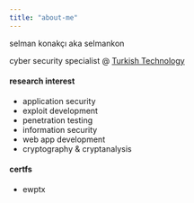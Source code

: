 ```yaml
---
title: "about-me"
---
```


selman konakçı aka selmankon

cyber security specialist @ [Turkish Technology](https://www.turkishtechnology.com)

#### research interest

* application security
* exploit development
* penetration testing
* information security
* web app development
* cryptography & cryptanalysis

#### certfs

* ewptx
